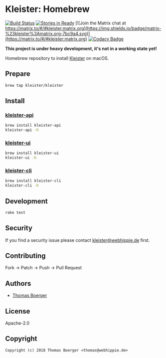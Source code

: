# Kleister: Homebrew

[![Build Status](http://drone.kleister.tech/api/badges/kleister/homebrew-kleister/status.svg)](http://drone.kleister.tech/kleister/homebrew-kleister)
[![Stories in Ready](https://badge.waffle.io/kleister/kleister-api.svg?label=ready&title=Ready)](http://waffle.io/kleister/kleister-api)
[![Join the Matrix chat at https://matrix.to/#/#kleister:matrix.org](https://img.shields.io/badge/matrix-%23kleister%3Amatrix.org-7bc9a4.svg)](https://matrix.to/#/#kleister:matrix.org)
[![Codacy Badge](https://api.codacy.com/project/badge/Grade/2f2715f6b21d4203843e63fac80a442a)](https://www.codacy.com/app/kleister/homebrew-kleister?utm_source=github.com&amp;utm_medium=referral&amp;utm_content=kleister/homebrew-kleister&amp;utm_campaign=Badge_Grade)

**This project is under heavy development, it's not in a working state yet!**

Homebrew repository to install [Kleister](https://kleister.webhippie.de) on macOS.


## Prepare

```bash
brew tap kleister/kleister
```


## Install

### [kleister-api](https://github.com/kleister/kleister-api)

```bash
brew install kleister-api
kleister-api -h
```

### [kleister-ui](https://github.com/kleister/kleister-ui)

```bash
brew install kleister-ui
kleister-ui -h
```

### [kleister-cli](https://github.com/kleister/kleister-cli)

```bash
brew install kleister-cli
kleister-cli -h
```


## Development

```bash
rake test
```


## Security

If you find a security issue please contact kleister@webhippie.de first.


## Contributing

Fork -> Patch -> Push -> Pull Request


## Authors

* [Thomas Boerger](https://github.com/tboerger)


## License

Apache-2.0


## Copyright

```
Copyright (c) 2018 Thomas Boerger <thomas@webhippie.de>
```
